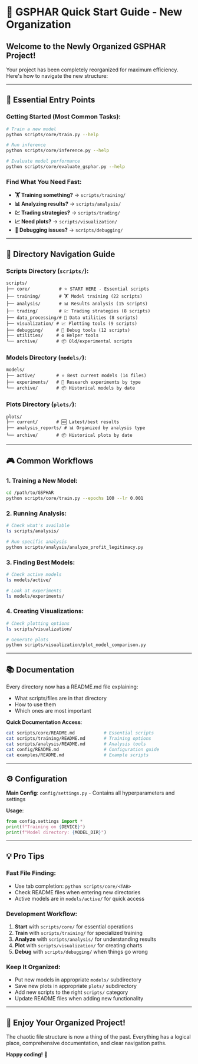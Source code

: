 # 🚀 GSPHAR Quick Start Guide - New Organization

## Welcome to the Newly Organized GSPHAR Project!

Your project has been completely reorganized for maximum efficiency. Here's how to navigate the new structure:

---

## 🎯 Essential Entry Points

### **Getting Started** (Most Common Tasks):
```bash
# Train a new model
python scripts/core/train.py --help

# Run inference
python scripts/core/inference.py --help

# Evaluate model performance  
python scripts/core/evaluate_gsphar.py --help
```

### **Find What You Need Fast**:
- **🏋️ Training something?** → `scripts/training/`
- **📊 Analyzing results?** → `scripts/analysis/`  
- **💹 Trading strategies?** → `scripts/trading/`
- **📈 Need plots?** → `scripts/visualization/`
- **🐛 Debugging issues?** → `scripts/debugging/`

---

## 📁 Directory Navigation Guide

### **Scripts Directory** (`scripts/`):
```
scripts/
├── core/           # ⭐ START HERE - Essential scripts
├── training/       # 🏋️ Model training (22 scripts)
├── analysis/       # 📊 Results analysis (15 scripts)  
├── trading/        # 💹 Trading strategies (8 scripts)
├── data_processing/# 🔧 Data utilities (8 scripts)
├── visualization/ # 📈 Plotting tools (9 scripts)
├── debugging/     # 🐛 Debug tools (12 scripts)
├── utilities/     # ⚙️ Helper tools
└── archive/       # 📦 Old/experimental scripts
```

### **Models Directory** (`models/`):
```
models/
├── active/        # ⭐ Best current models (14 files)
├── experiments/   # 🧪 Research experiments by type
└── archive/       # 📦 Historical models by date
```

### **Plots Directory** (`plots/`):
```
plots/
├── current/       # 🆕 Latest/best results
├── analysis_reports/ # 📊 Organized by analysis type
└── archive/       # 📦 Historical plots by date
```

---

## 🎮 Common Workflows

### **1. Training a New Model**:
```bash
cd /path/to/GSPHAR
python scripts/core/train.py --epochs 100 --lr 0.001
```

### **2. Running Analysis**:
```bash
# Check what's available
ls scripts/analysis/

# Run specific analysis
python scripts/analysis/analyze_profit_legitimacy.py
```

### **3. Finding Best Models**:
```bash
# Check active models
ls models/active/

# Look at experiments
ls models/experiments/
```

### **4. Creating Visualizations**:
```bash
# Check plotting options
ls scripts/visualization/

# Generate plots
python scripts/visualization/plot_model_comparison.py
```

---

## 📚 Documentation

Every directory now has a README.md file explaining:
- What scripts/files are in that directory
- How to use them
- Which ones are most important

**Quick Documentation Access**:
```bash
cat scripts/core/README.md           # Essential scripts
cat scripts/training/README.md       # Training options
cat scripts/analysis/README.md       # Analysis tools
cat config/README.md                 # Configuration guide
cat examples/README.md               # Example scripts
```

---

## ⚙️ Configuration

**Main Config**: `config/settings.py` - Contains all hyperparameters and settings

**Usage**:
```python
from config.settings import *
print(f"Training on {DEVICE}")
print(f"Model directory: {MODEL_DIR}")
```

---

## 💡 Pro Tips

### **Fast File Finding**:
- Use tab completion: `python scripts/core/<TAB>`
- Check README files when entering new directories
- Active models are in `models/active/` for quick access

### **Development Workflow**:
1. **Start** with `scripts/core/` for essential operations
2. **Train** with `scripts/training/` for specialized training
3. **Analyze** with `scripts/analysis/` for understanding results
4. **Plot** with `scripts/visualization/` for creating charts
5. **Debug** with `scripts/debugging/` when things go wrong

### **Keep It Organized**:
- Put new models in appropriate `models/` subdirectory
- Save new plots in appropriate `plots/` subdirectory  
- Add new scripts to the right `scripts/` category
- Update README files when adding new functionality

---

## 🎉 Enjoy Your Organized Project!

The chaotic file structure is now a thing of the past. Everything has a logical place, comprehensive documentation, and clear navigation paths.

**Happy coding! 🚀**
